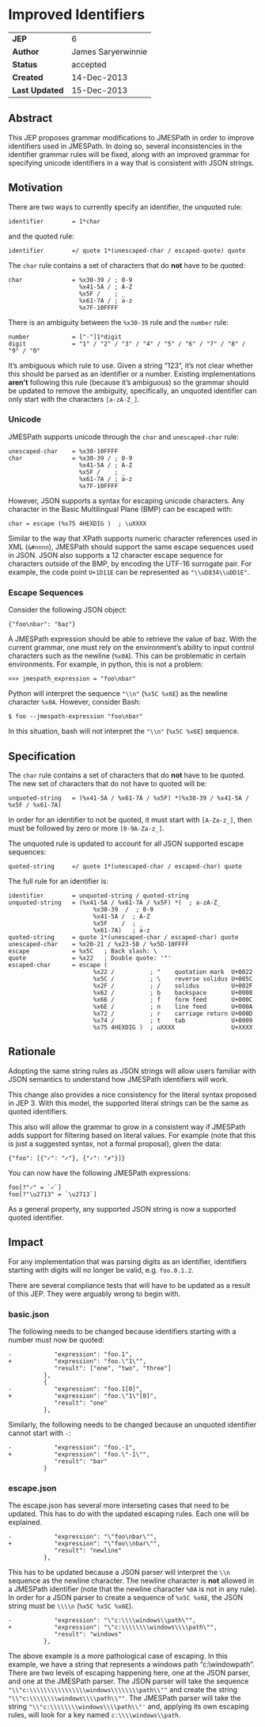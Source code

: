 # Improved Identifiers

|||
|---|---
| **JEP**    | 6
| **Author** | James Saryerwinnie
| **Status** | accepted
| **Created**| 14-Dec-2013
| **Last Updated**| 15-Dec-2013

## Abstract

This JEP proposes grammar modifications to JMESPath in order to improve
identifiers used in JMESPath.  In doing so, several inconsistencies in the
identifier grammar rules will be fixed, along with an improved grammar for
specifying unicode identifiers in a way that is consistent with JSON
strings.

## Motivation

There are two ways to currently specify an identifier, the unquoted rule:

```
identifier        = 1*char
```

and the quoted rule:

```
identifier        =/ quote 1*(unescaped-char / escaped-quote) quote
```

The `char` rule contains a set of characters that do **not** have to be
quoted:

```
char              = %x30-39 / ; 0-9
                    %x41-5A / ; A-Z
                    %x5F /    ; _
                    %x61-7A / ; a-z
                    %x7F-10FFFF
```

There is an ambiguity between the `%x30-39` rule and the `number` rule:

```
number            = ["-"]1*digit
digit             = "1" / "2" / "3" / "4" / "5" / "6" / "7" / "8" / "9" / "0"
```

It’s ambiguous which rule to use.  Given a string “123”, it’s not clear whether
this should be parsed as an identifier or a number. Existing implementations
**aren’t** following this rule (because it’s ambiguous) so the grammar should
be updated to remove the ambiguity, specifically, an unquoted identifier can
only start with the characters `[a-zA-Z_]`.

### Unicode

JMESPath supports unicode through the `char`  and `unescaped-char` rule:

```
unescaped-char    = %x30-10FFFF
char              = %x30-39 / ; 0-9
                    %x41-5A / ; A-Z
                    %x5F /    ; _
                    %x61-7A / ; a-z
                    %x7F-10FFFF
```

However, JSON supports a syntax for escaping unicode characters.  Any
character in the Basic Multilingual Plane (BMP) can be escaped with:

```
char = escape (%x75 4HEXDIG )  ; \uXXXX
```

Similar to the way that XPath supports numeric character references used
in XML (`&#nnnn`), JMESPath should support the same escape sequences
used in JSON.  JSON also supports a 12 character escape sequence for
characters outside of the BMP, by encoding the UTF-16 surrogate pair.
For example, the code point `U+1D11E` can be represented
as `"\\uD834\\uDD1E"`.

### Escape Sequences

Consider the following JSON object:

```
{"foo\nbar": "baz"}
```

A JMESPath expression should be able to retrieve the value of baz.  With
the current grammar, one must rely on the environment’s ability to input
control characters such as the newline (`%x0A`).  This can be problematic
in certain environments.  For example, in python, this is not a problem:

```
>>> jmespath_expression = "foo\nbar"
```

Python will interpret the sequence `"\\n"` (`%x5C %x6E`) as the newline
character `%x0A`.  However, consider Bash:

```
$ foo --jmespath-expression "foo\nbar"
```

In this situation, bash will not interpret the `"\\n"` (`%x5C %x6E`)
sequence.

## Specification

The `char` rule contains a set of characters that do **not** have to be
quoted.  The new set of characters that do not have to quoted will be:

```
unquoted-string   = (%x41-5A / %x61-7A / %x5F) *(%x30-39 / %x41-5A / %x5F / %x61-7A)
```

In order for an identifier to not be quoted, it must start with `[A-Za-z_]`,
then must be followed by zero or more `[0-9A-Za-z_]`.

The unquoted rule is updated to account for all JSON supported escape
sequences:

```
quoted-string     =/ quote 1*(unescaped-char / escaped-char) quote
```

The full rule for an identifier is:

```
identifier        = unquoted-string / quoted-string
unquoted-string   = (%x41-5A / %x61-7A / %x5F) *(  ; a-zA-Z_
                        %x30-39  /  ; 0-9
                        %x41-5A /  ; A-Z
                        %x5F    /  ; _
                        %x61-7A)   ; a-z
quoted-string     = quote 1*(unescaped-char / escaped-char) quote
unescaped-char    = %x20-21 / %x23-5B / %x5D-10FFFF
escape            = %x5C   ; Back slash: \
quote             = %x22   ; Double quote: '"'
escaped-char      = escape (
                        %x22 /          ; "    quotation mark  U+0022
                        %x5C /          ; \    reverse solidus U+005C
                        %x2F /          ; /    solidus         U+002F
                        %x62 /          ; b    backspace       U+0008
                        %x66 /          ; f    form feed       U+000C
                        %x6E /          ; n    line feed       U+000A
                        %x72 /          ; r    carriage return U+000D
                        %x74 /          ; t    tab             U+0009
                        %x75 4HEXDIG )  ; uXXXX                U+XXXX
```

## Rationale

Adopting the same string rules as JSON strings will allow users familiar with
JSON semantics to understand how JMESPath identifiers will work.

This change also provides a nice consistency for the literal syntax proposed
in JEP 3.  With this model, the supported literal strings can be the same
as quoted identifiers.

This also will allow the grammar to grow in a consistent way if JMESPath
adds support for filtering based on literal values.  For example (note that
this is just a suggested syntax, not a formal proposal), given the data:

```
{"foo": [{"✓": "✓"}, {"✓": "✗"}]}
```

You can now have the following JMESPath expressions:

```
foo[?"✓" = `✓`]
foo[?"\u2713" = `\u2713`]
```

As a general property, any supported JSON string is now a supported quoted
identifier.

## Impact

For any implementation that was parsing digits as an identifier, identifiers
starting with digits will no longer be valid, e.g. `foo.0.1.2`.

There are several compliance tests that will have to be updated as a result
of this JEP.  They were arguably wrong to begin with.

### basic.json

The following needs to be changed because identifiers starting
with a number must now be quoted:

```
-            "expression": "foo.1",
+            "expression": "foo.\"1\"",
             "result": ["one", "two", "three"]
          },
          {
-            "expression": "foo.1[0]",
+            "expression": "foo.\"1\"[0]",
             "result": "one"
          },
```

Similarly, the following needs to be changed because an unquoted
identifier cannot start with `-`:

```
-            "expression": "foo.-1",
+            "expression": "foo.\"-1\"",
             "result": "bar"
          }
```

### escape.json

The escape.json has several more interseting cases that need to be updated.
This has to do with the updated escaping rules.  Each one will be explained.

```
-            "expression": "\"foo\nbar\"",
+            "expression": "\"foo\\nbar\"",
             "result": "newline"
          },
```

This has to be updated because a JSON parser will interpret the `\\n` sequence
as the newline character.  The newline character is **not** allowed in a
JMESPath identifier (note that the newline character `%0A` is not in any
rule).  In order for a JSON parser to create a sequence of `%x5C %x6E`, the
JSON string must be `\\\\n` (`%x5C %x5C %x6E`).

```
-            "expression": "\"c:\\\\windows\\path\"",
+            "expression": "\"c:\\\\\\\\windows\\\\path\"",
             "result": "windows"
          },
```

The above example is a more pathological case of escaping.  In this example, we
have a string that represents a windows path “c:\\windowpath”.  There are two
levels of escaping happening here, one at the JSON parser, and one at the
JMESPath parser.  The JSON parser will take the sequence
`"\\"c:\\\\\\\\\\\\\\\\windows\\\\\\\\path\\""` and create the string
`"\\"c:\\\\\\\\windows\\\\path\\""`.  The JMESPath parser will take the string
`"\\"c:\\\\\\\\windows\\\\path\\"'` and, applying its own escaping rules, will
look for a key named `c:\\\\windows\\path`.
